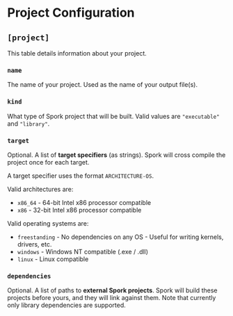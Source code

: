 # Project Configuration

## `[project]`
This table details information about your project.

### `name`
The name of your project. Used as the name of your output file(s).

### `kind`
What type of Spork project that will be built. Valid values are `"executable"` and `"library"`.

### `target`
Optional.
A list of **target specifiers** (as strings). Spork will cross compile the project once for each target.

A target specifier uses the format `ARCHITECTURE-OS`.

Valid architectures are:
- `x86_64` - 64-bit Intel x86 processor compatible
- `x86` - 32-bit Intel x86 processor compatible

Valid operating systems are:
- `freestanding` - No dependencies on any OS - Useful for writing kernels, drivers, etc.
- `windows` - Windows NT compatible (.exe / .dll)
- `linux` - Linux compatible

### `dependencies`
Optional.
A list of paths to **external Spork projects**. Spork will build these projects before yours, and they will
link against them. Note that currently only library dependencies are supported.
